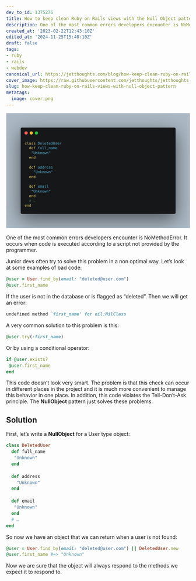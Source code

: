 ```yaml
---
dev_to_id: 1375276
title: How to keep clean Ruby on Rails views with the Null Object pattern
description: One of the most common errors developers encounter is NoMethodError. It occurs when code is...
created_at: '2023-02-22T12:43:10Z'
edited_at: '2024-11-25T15:40:10Z'
draft: false
tags:
- ruby
- rails
- webdev
canonical_url: https://jetthoughts.com/blog/how-keep-clean-ruby-on-rails-views-with-null-object-pattern/
cover_image: https://raw.githubusercontent.com/jetthoughts/jetthoughts.github.io/master/content/blog/how-keep-clean-ruby-on-rails-views-with-null-object-pattern/cover.png
slug: how-keep-clean-ruby-on-rails-views-with-null-object-pattern
metatags:
  image: cover.png
---
```


![Image description](file_0.png)

One of the most common errors developers encounter is NoMethodError. It occurs when code is executed according to a script not provided by the programmer.

Junior devs often try to solve this problem in a non optimal way. Let’s look at some examples of bad code:
```ruby
@user = User.find_by(email: "deleted@user.com")
@user.first_name
```
If the user is not in the database or is flagged as “deleted”.
Then we will get an error:
```ruby
undefined method `first_name' for nil:NilClass
```
A very common solution to this problem is this:
```ruby
@user.try(:first_name)
```
Or by using a conditional operator:
```ruby
if @user.exists?
 @user.first_name
end
```
This code doesn’t look very smart. The problem is that this check can occur in different places in the project and it is much more convenient to manage this behavior in one place. In addition, this code violates the Tell-Don’t-Ask principle. The **NullObject** pattern just solves these problems.

## Solution
First, let’s write a **NullObject** for a User type object:

```ruby
class DeletedUser
  def full_name
   "Unknown"
  end

  def address
    "Unknown"
  end
  
  def email
   "Unknown"
  end
  # …
end
```
So now we have an object that we can return when a user is not found:
```ruby
@user = User.find_by(email: "deleted@user.com") || DeletedUser.new
@user.first_name #=> "Unknown"
```
Now we are sure that the object will always respond to the methods we expect it to respond to.